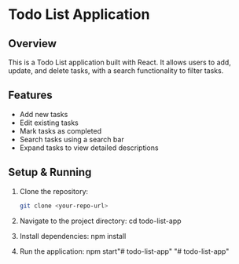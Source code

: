# Todo List Application

## Overview
This is a Todo List application built with React. It allows users to add, update, and delete tasks, with a search functionality to filter tasks.

## Features
- Add new tasks
- Edit existing tasks
- Mark tasks as completed
- Search tasks using a search bar
- Expand tasks to view detailed descriptions

## Setup & Running
1. Clone the repository:
   ```bash
   git clone <your-repo-url>

2. Navigate to the project directory:
cd todo-list-app

3. Install dependencies:
npm install

4. Run the application:
npm start"# todo-list-app" 
"# todo-list-app" 
